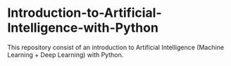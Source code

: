 # Introduction-to-Artificial-Intelligence-with-Python
This repository consist of an introduction to Artificial Intelligence (Machine Learning + Deep Learning) with Python.
